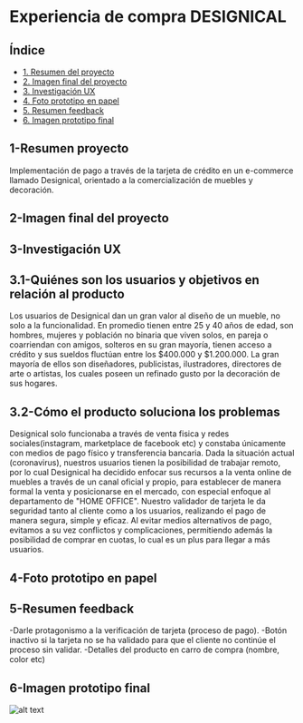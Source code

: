 # Experiencia de compra DESIGNICAL

## Índice

* [1. Resumen del proyecto](#1-Resumen-proyecto)
* [2. Imagen final del proyecto](#2-Imagen-final-del-proyecto)
* [3. Investigación UX](#3-investigación-ux)
* [4. Foto prototipo en papel](#4-foto-prototipo-en-papel)
* [5. Resumen feedback](#5-resumen-feedback)
* [6. Imagen prototipo final](#6-imagen-prototipo-final)



## 1-Resumen proyecto

Implementación de pago a través de la tarjeta de crédito en un e-commerce llamado Designical, orientado a la comercialización de muebles y decoración.

## 2-Imagen final del proyecto

## 3-Investigación UX

## 3.1-Quiénes son los usuarios y objetivos en relación al producto
Los usuarios de Designical dan un gran valor al diseño de un mueble, no solo a la funcionalidad.
En promedio tienen entre 25 y 40 años de edad, son hombres, mujeres y población no binaria 
que viven solos, en pareja o coarriendan con amigos, solteros en su gran mayoría, tienen acceso a crédito
y sus sueldos fluctúan entre los $400.000 y $1.200.000. La gran mayoría de ellos son diseñadores,
publicistas, ilustradores, directores de arte o artistas, los cuales poseen un refinado gusto por
la decoración de sus hogares.

## 3.2-Cómo el producto soluciona los problemas
Designical solo funcionaba a través de venta fisica y redes sociales(instagram, marketplace de facebook etc) y constaba únicamente con medios de pago físico y transferencia bancaria. 
Dada la situación actual (coronavirus), nuestros usuarios tienen la posibilidad de trabajar remoto, por lo cual Designical ha decidido enfocar sus recursos a la venta online de muebles a través de un canal oficial y propio, para establecer de manera formal la venta y posicionarse en el mercado, con especial enfoque al departamento de "HOME OFFICE". 
Nuestro validador de tarjeta le da seguridad tanto al cliente como a los usuarios, realizando el pago de manera segura, simple y eficaz. Al evitar medios alternativos de pago, evitamos a su vez conflictos y complicaciones, permitiendo además la posibilidad de comprar en cuotas, lo cual es un plus para llegar a más usuarios.

## 4-Foto prototipo en papel

## 5-Resumen feedback 
-Darle protagonismo a la verificación de tarjeta (proceso de pago).
-Botón inactivo si la tarjeta no se ha validado para que el cliente no continúe el proceso sin validar.
-Detalles del producto en carro de compra (nombre, color etc)

## 6-Imagen prototipo final

![alt text](http:https://imgur.com/xFXMHkA)

​



